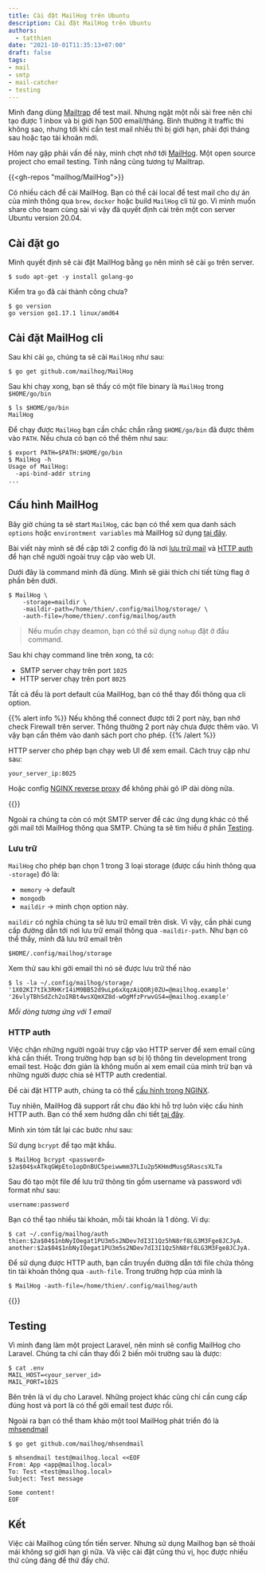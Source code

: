 ```yaml
---
title: Cài đặt MailHog trên Ubuntu
description: Cài đặt MailHog trên Ubuntu
authors:
  - tatthien
date: "2021-10-01T11:35:13+07:00"
draft: false
tags:
- mail
- smtp
- mail-catcher
- testing
---
```


Mình đang dùng [Mailtrap](https://mailtrap.io) để test mail. Nhưng ngặt một nỗi sài free nên chỉ tạo được 1 inbox và bị giới hạn 500 email/tháng. Bình thường ít traffic thì không sao, nhưng tới khi cần test mail nhiều thì bị giới hạn, phải đợi tháng sau hoặc tạo tài khoản mới.

Hôm nay gặp phải vấn đề này, mình chợt nhớ tới [MailHog](https://github.com/mailhog/MailHog). Một open source project cho email testing. Tính năng cũng tương tự Mailtrap.

{{<gh-repos "mailhog/MailHog">}}

Có nhiều cách để cài MailHog. Bạn có thể cài local để test mail cho dự án của mình thông qua `brew`, `docker` hoặc build `MailHog` cli từ go. Vì mình muốn share cho team cùng sài vì vậy đã quyết định cài trên một con server Ubuntu  version 20.04.

## Cài đặt go

Mình quyết định sẽ cài đặt MailHog bằng `go` nên mình sẽ cài `go` trên server.

```shell
$ sudo apt-get -y install golang-go
```
Kiểm tra `go` đã cài thành công chưa?

```shell
$ go version
go version go1.17.1 linux/amd64
```

## Cài đặt MailHog cli

Sau khi cài `go`, chúng ta sẽ cài `MailHog` như sau:

```shell
$ go get github.com/mailhog/MailHog
```

Sau khi chạy xong, bạn sẽ thấy có một file binary là `MailHog` trong `$HOME/go/bin`

```shell
$ ls $HOME/go/bin
MailHog
```

Để chạy được `MailHog` bạn cần chắc chắn rằng `$HOME/go/bin` đã được thêm vào `PATH`. Nếu chưa có bạn có thể thêm như sau:

```shell
$ export PATH=$PATH:$HOME/go/bin
$ MailHog -h
Usage of MailHog:
  -api-bind-addr string
...
```

## Cấu hình MailHog

Bây giờ chúng ta sẽ start `MailHog`, các bạn có thể xem qua danh sách `options` hoặc `environtment variables` mà MailHog sử dụng [tại đây](https://github.com/mailhog/MailHog/blob/master/docs/CONFIG.md).

Bài viết này mình sẽ đề cập tới 2 config đó là nơi [lưu trữ mail](#lưu-trữ) và [HTTP auth](#http-auth) để hạn chế người ngoài truy cập vào web UI.

Dưới đây là command mình đã dùng. Mình sẽ giải thích chi tiết từng flag ở phần bên dưới.

```shell
$ MailHog \
    -storage=maildir \
    -maildir-path=/home/thien/.config/mailhog/storage/ \
    -auth-file=/home/thien/.config/mailhog/auth
```

> Nếu muốn chạy deamon, bạn có thể sử dụng `nohup` đặt ở đầu command.

Sau khi chạy command line trên xong, ta có:

- SMTP server chạy trên port `1025`
- HTTP server chạy trên port `8025`

Tất cả đều là port default của MailHog, bạn có thể thay đổi thông qua cli option.

{{% alert info %}}
Nếu không thể connect được tới 2 port này, bạn nhớ check Firewall trên server. Thông thường 2 port này chưa được thêm vào. Vì vậy bạn cần thêm vào danh sách port cho phép.
{{% /alert %}}

HTTP server cho phép bạn chạy web UI để xem email. Cách truy cập như sau:

```shell
your_server_ip:8025
```

Hoặc config [NGINX reverse proxy](https://docs.nginx.com/nginx/admin-guide/web-server/reverse-proxy/) để không phải gõ IP dài dòng nữa.

{{<zoom-img src="img/figure-1.png">}}

Ngoài ra chúng ta còn có một SMTP server để các ứng dụng khác có thể gởi mail tới MailHog thông qua SMTP. Chúng ta sẽ tìm hiểu ở phần [Testing](#testing).

### Lưu trữ

`MailHog` cho phép bạn chọn 1 trong 3 loại storage (được cấu hình thông qua `-storage`) đó là:
- `memory` -> default
- `mongodb`
- `maildir` -> mình chọn option này.

`maildir` có nghĩa chúng ta sẽ lưu trữ email trên disk. Vì vậy, cần phải cung cấp đường dẫn tới nơi lưu trữ email thông qua `-maildir-path`. Như bạn có thể thấy, mình đã lưu trữ email trên

```shell
$HOME/.config/mailhog/storage
```
Xem thử sau khi gởi email thì nó sẽ được lưu trữ thế nào

```shell
$ ls -la ~/.config/mailhog/storage/
'1X02KI7tIk3RHKrI4iM9BB52d9uLp6xXqzAiQORj0ZU=@mailhog.example'
'26vlyTBhSdZch2oIRBt4wsXQmXZ8d-wOgMfzPrwvGS4=@mailhog.example'
```
_Mỗi dòng tương ứng với 1 email_

### HTTP auth

Việc chặn những người ngoài truy cập vào HTTP server để xem email cũng khá cần thiết. Trong trường hợp bạn sợ bị lộ thông tin development trong email test. Hoặc đơn giản là không muốn ai xem email của mình trừ bạn và những người được chia sẻ HTTP auth credential.

Để cài đặt HTTP auth, chúng ta có thể [cấu hình trong NGINX](https://docs.nginx.com/nginx/admin-guide/security-controls/configuring-http-basic-authentication/).

Tuy nhiên, MailHog đã support rất chu đáo khi hỗ trợ luôn việc cấu hình HTTP auth. Bạn có thể xem hướng dẫn chi tiết [tại đây](https://github.com/mailhog/MailHog/blob/master/docs/Auth.md).

Mình xin tóm tắt lại các bước như sau:

Sử dụng `bcrypt` để tạo mật khẩu.

```
$ MailHog bcrypt <password>
$2a$04$xATkqGWpEto1opDnBUC5peiwwmm37LIu2p5KHmdMusg5RascsXLTa
```

Sau đó tạo một file để lưu trữ thông tin gồm username và password với format như sau:

```
username:password
```

Bạn có thể tạo nhiều tài khoản, mỗi tài khoản là 1 dòng. Ví dụ:

```shell
$ cat ~/.config/mailhog/auth
thien:$2a$04$1nbNyIOegat1PU3m5s2NDev7dI3I1Qz5hN8rf8LG3M3Fge8JCJyA.
another:$2a$04$1nbNyIOegat1PU3m5s2NDev7dI3I1Qz5hN8rf8LG3M3Fge8JCJyA.
```

Để sử dụng được HTTP auth, bạn cần truyền đường dẫn tới file chứa thông tin tài khoản thông qua `-auth-file`. Trong trường hợp của mình là

```shell
$ MailHog -auth-file=/home/thien/.config/mailhog/auth
```

{{<zoom-img src="img/figure-2.png">}}

## Testing

Vì mình đang làm một project Laravel, nên mình sẽ config MailHog cho Laravel. Chúng ta chỉ cần thay đổi 2 biến môi trường sau là được:

```shell
$ cat .env
MAIL_HOST=<your_server_id>
MAIL_PORT=1025
```

Bên trên là ví dụ cho Laravel. Những project khác cũng chỉ cần cung cấp đúng host và port là có thể gởi email test được rồi.

Ngoài ra bạn có thể tham khảo một tool MailHog phát triển đó là [mhsendmail](https://github.com/mailhog/mhsendmail)

```shell
$ go get github.com/mailhog/mhsendmail

$ mhsendmail test@mailhog.local <<EOF
From: App <app@mailhog.local>
To: Test <test@mailhog.local>
Subject: Test message

Some content!
EOF
```

## Kết

Việc cài Mailhog cũng tốn tiền server. Nhưng sử dụng Mailhog bạn sẽ thoải mái không sợ giới hạn gì nữa. Và việc cài đặt cũng thú vị, học được nhiều thứ cũng đáng để thứ đấy chứ.
